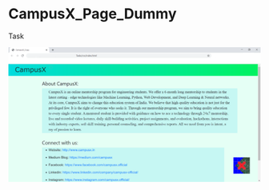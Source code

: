 # CampusX_Page_Dummy
Task

![alt text](https://github.com/Shalini21c/CampusX_Page_Dummy/blob/master/Img.png)
